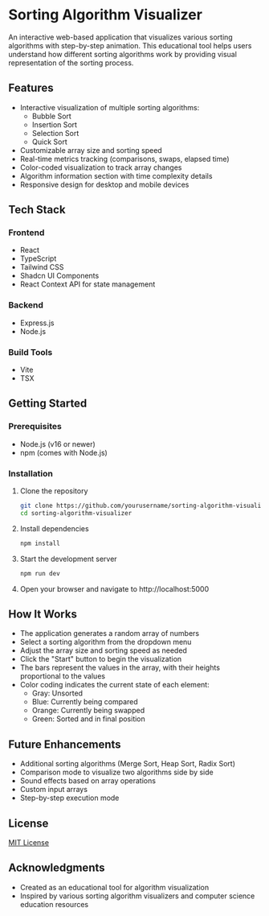 # Sorting Algorithm Visualizer

An interactive web-based application that visualizes various sorting algorithms with step-by-step animation. This educational tool helps users understand how different sorting algorithms work by providing visual representation of the sorting process.

## Features

- Interactive visualization of multiple sorting algorithms:
  - Bubble Sort
  - Insertion Sort
  - Selection Sort
  - Quick Sort
- Customizable array size and sorting speed
- Real-time metrics tracking (comparisons, swaps, elapsed time)
- Color-coded visualization to track array changes
- Algorithm information section with time complexity details
- Responsive design for desktop and mobile devices

## Tech Stack

### Frontend
- React
- TypeScript
- Tailwind CSS
- Shadcn UI Components
- React Context API for state management

### Backend
- Express.js
- Node.js

### Build Tools
- Vite
- TSX

## Getting Started

### Prerequisites
- Node.js (v16 or newer)
- npm (comes with Node.js)

### Installation

1. Clone the repository
   ```bash
   git clone https://github.com/yourusername/sorting-algorithm-visualizer.git
   cd sorting-algorithm-visualizer
   ```

2. Install dependencies
   ```bash
   npm install
   ```

3. Start the development server
   ```bash
   npm run dev
   ```

4. Open your browser and navigate to http://localhost:5000

## How It Works

- The application generates a random array of numbers
- Select a sorting algorithm from the dropdown menu
- Adjust the array size and sorting speed as needed
- Click the "Start" button to begin the visualization
- The bars represent the values in the array, with their heights proportional to the values
- Color coding indicates the current state of each element:
  - Gray: Unsorted
  - Blue: Currently being compared
  - Orange: Currently being swapped
  - Green: Sorted and in final position

## Future Enhancements

- Additional sorting algorithms (Merge Sort, Heap Sort, Radix Sort)
- Comparison mode to visualize two algorithms side by side
- Sound effects based on array operations
- Custom input arrays
- Step-by-step execution mode

## License

[MIT License](LICENSE)

## Acknowledgments

- Created as an educational tool for algorithm visualization
- Inspired by various sorting algorithm visualizers and computer science education resources